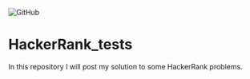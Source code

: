 ![GitHub](https://img.shields.io/github/license/vimigueloli/HackerRank_tests?color=brigthgreen) <br/>

# HackerRank_tests

In this repository I will post my solution to some HackerRank problems.